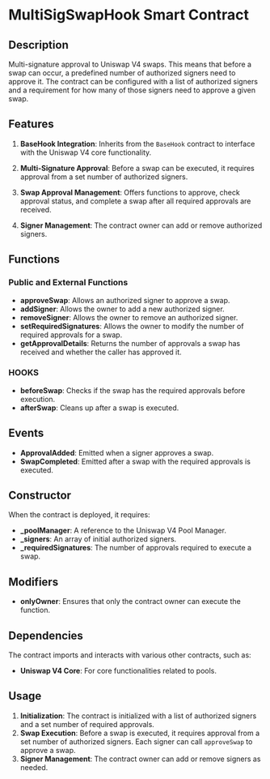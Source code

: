 # MultiSigSwapHook Smart Contract

## Description

Multi-signature approval to Uniswap V4 swaps. This means that before a swap can occur, a predefined number of authorized signers need to approve it. The contract can be configured with a list of authorized signers and a requirement for how many of those signers need to approve a given swap.

## Features

1. **BaseHook Integration**: Inherits from the `BaseHook` contract to interface with the Uniswap V4 core functionality.

2. **Multi-Signature Approval**: Before a swap can be executed, it requires approval from a set number of authorized signers.

3. **Swap Approval Management**: Offers functions to approve, check approval status, and complete a swap after all required approvals are received.

4. **Signer Management**: The contract owner can add or remove authorized signers.

## Functions

### Public and External Functions

- **approveSwap**: Allows an authorized signer to approve a swap.
- **addSigner**: Allows the owner to add a new authorized signer.
- **removeSigner**: Allows the owner to remove an authorized signer.
- **setRequiredSignatures**: Allows the owner to modify the number of required approvals for a swap.
- **getApprovalDetails**: Returns the number of approvals a swap has received and whether the caller has approved it.

### HOOKS

- **beforeSwap**: Checks if the swap has the required approvals before execution.
- **afterSwap**: Cleans up after a swap is executed.

## Events

- **ApprovalAdded**: Emitted when a signer approves a swap.
- **SwapCompleted**: Emitted after a swap with the required approvals is executed.

## Constructor

When the contract is deployed, it requires:

- **\_poolManager**: A reference to the Uniswap V4 Pool Manager.
- **\_signers**: An array of initial authorized signers.
- **\_requiredSignatures**: The number of approvals required to execute a swap.

## Modifiers

- **onlyOwner**: Ensures that only the contract owner can execute the function.

## Dependencies

The contract imports and interacts with various other contracts, such as:

- **Uniswap V4 Core**: For core functionalities related to pools.

## Usage

1. **Initialization**: The contract is initialized with a list of authorized signers and a set number of required approvals.
2. **Swap Execution**: Before a swap is executed, it requires approval from a set number of authorized signers. Each signer can call `approveSwap` to approve a swap.
3. **Signer Management**: The contract owner can add or remove signers as needed.
